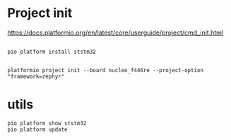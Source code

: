 # Project init

https://docs.platformio.org/en/latest/core/userguide/project/cmd_init.html


```

pio platform install ststm32


platformio project init --board nucleo_f446re --project-option "framework=zephyr" 

```



# utils
```
pio platform show ststm32
pio platform update 


```
